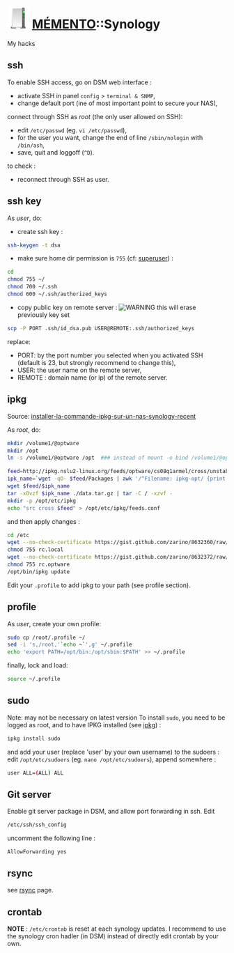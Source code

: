 ![icon_synology](icon_synology.svg "icon_synology") [MÉMENTO](../README.md)::Synology
===============
My hacks

ssh
--------
To enable SSH access, go on DSM web interface :
- activate SSH in panel `config` > `terminal & SNMP`,
- change default port (ine of most important point to secure your NAS),

connect through SSH as _root_ (the only user allowed on SSH):
- edit `/etc/passwd` (eg. `vi /etc/passwd`),
- for the user you want,  change the end of line `/sbin/nologin` with `/bin/ash`,
- save, quit and loggoff (`^D`).

to check :
- reconnect through SSH as user.

ssh key
------------
As _user_, do:

 - create ssh key :
```bash
ssh-keygen -t dsa
```

 - make sure home dir permission is `755` (cf: [superuser][su]) :
```bash
cd
chmod 755 ~/
chmod 700 ~/.ssh
chmod 600 ~/.ssh/authorized_keys
```

 - copy public key on remote server :
![WARNING](warning.svg "WARNING") this will erase previously key set
```bash
scp -P PORT .ssh/id_dsa.pub USER@REMOTE:.ssh/authorized_keys
```
replace:
  - PORT: by the port number you selected when you activated SSH (default is 23, but strongly recommend to change this),
  - USER: the user name on the remote server,
  - REMOTE : domain name (or ip) of the remote server.


[su]:https://superuser.com/questions/736055/ssh-with-no-password-passwordless-on-synology-dsm-5-as-other-non-root-user/769819#769819?newreg=593ce82fe74c491f80bb906c69644f49

ipkg
------
Source: [installer-la-commande-ipkg-sur-un-nas-synology-recent](http://blog.nouveauxterritoires.fr/fr/2014/04/23/installer-la-commande-ipkg-sur-un-nas-synology-recent/)

As _root_, do:
```bash
mkdir /volume1/@optware
mkdir /opt
ln -s /volume1/@optware /opt  ### instead of mount -o bind /volume1/@optware /opt
```
```bash
feed=http://ipkg.nslu2-linux.org/feeds/optware/cs08q1armel/cross/unstable
ipk_name=`wget -qO- $feed/Packages | awk '/^Filename: ipkg-opt/ {print $2}'`
wget $feed/$ipk_name
tar -xOvzf $ipk_name ./data.tar.gz | tar -C / -xzvf -
mkdir -p /opt/etc/ipkg
echo "src cross $feed" > /opt/etc/ipkg/feeds.conf
```


and then apply changes :

```bash
cd /etc
wget --no-check-certificate https://gist.github.com/zarino/8632360/raw/6f54c3573e22d07cf7fc68e2fcef4a50623fdff2/rc.local
chmod 755 rc.local
wget --no-check-certificate https://gist.github.com/zarino/8632372/raw/ef13804d25c2a3188dde698f7fede1f96a36c073/rc.optware
chmod 755 rc.optware
/opt/bin/ipkg update
```

Edit your `.profile` to add ipkg to your path (see profile section).

profile
--------
As _user_, create your own profile:
```bash
sudo cp /root/.profile ~/
sed -i 's,/root,'`echo ~`',g' ~/.profile
echo 'export PATH=/opt/bin:/opt/sbin:$PATH' >> ~/.profile
```

finally, lock and load:
```bash
source ~/.profile
```

sudo
------
Note: may not be necessary on latest version
To install `sudo`, you need to be logged as root, and to have IPKG installed (see [ipkg](ipkg)) :
```bash
ipkg install sudo
```
 and add your user (replace 'user' by your own username) to the sudoers :
 edit `/opt/etc/sudoers` (eg. `nano /opt/etc/sudoers`), append somewhere :
```bash
user ALL=(ALL) ALL
```

Git server
-------------
Enable git server package in DSM, and allow port forwarding in ssh. Edit
```bash
/etc/ssh/ssh_config
```

uncomment the following line :
```
AllowForwarding yes
```

rsync
---------
see [rsync](rsync.md) page.

crontab
-----------
__NOTE__ : `/etc/crontab` is reset at each synology updates. I recommend to use the synology cron hadler (in DSM) instead of directly edit crontab by your own.
